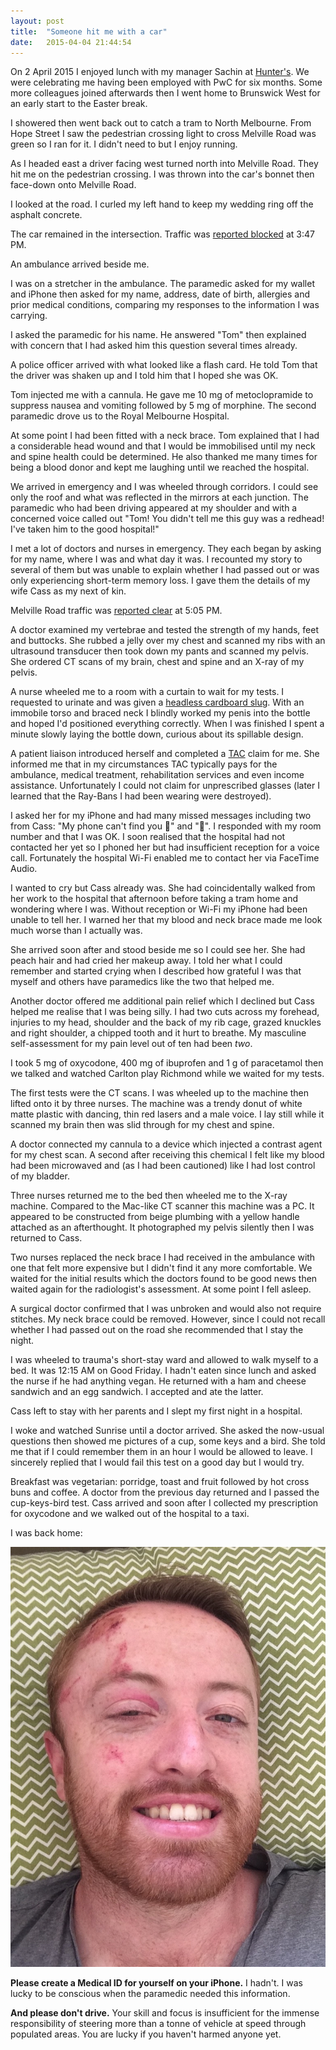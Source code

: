 ```yaml
---
layout: post
title:  "Someone hit me with a car"
date:   2015-04-04 21:44:54
---
```


On 2 April 2015 I enjoyed lunch with my manager Sachin at [Hunter's][].
We were celebrating me having been employed with PwC for six months.
Some more colleagues joined afterwards then I went home to Brunswick West for an early start to the Easter break.

[Hunter's]: http://hunterskitchen.com.au

I showered then went back out to catch a tram to North Melbourne.
From Hope Street I saw the pedestrian crossing light to cross Melville Road was green so I ran for it.
I didn't need to but I enjoy running.

As I headed east a driver facing west turned north into Melville Road.
They hit me on the pedestrian crossing.
I was thrown into the car's bonnet then face-down onto Melville Road.

I looked at the road.
I curled my left hand to keep my wedding ring off the asphalt concrete.

The car remained in the intersection.
Traffic was [reported blocked][] at 3:47 PM.

[reported blocked]: https://mobile.twitter.com/GettrafficVIC/status/583490905673314304

An ambulance arrived beside me.

I was on a stretcher in the ambulance.
The paramedic asked for my wallet and iPhone then asked for my name, address, date of birth, allergies and prior medical conditions, comparing my responses to the information I was carrying.

I asked the paramedic for his name.
He answered "Tom" then explained with concern that I had asked him this question several times already.

A police officer arrived with what looked like a flash card.
He told Tom that the driver was shaken up and I told him that I hoped she was OK.

Tom injected me with a cannula.
He gave me 10 mg of metoclopramide to suppress nausea and vomiting followed by 5 mg of morphine.
The second paramedic drove us to the Royal Melbourne Hospital.

At some point I had been fitted with a neck brace.
Tom explained that I had a considerable head wound and that I would be immobilised until my neck and spine health could be determined.
He also thanked me many times for being a blood donor and kept me laughing until we reached the hospital.

We arrived in emergency and I was wheeled through corridors.
I could see only the roof and what was reflected in the mirrors at each junction.
The paramedic who had been driving appeared at my shoulder and with a concerned voice called out "Tom! You didn't tell me this guy was a redhead! I've taken him to the good hospital!"

I met a lot of doctors and nurses in emergency.
They each began by asking for my name, where I was and what day it was.
I recounted my story to several of them but was unable to explain whether I had passed out or was only experiencing short-term memory loss.
I gave them the details of my wife Cass as my next of kin.

Melville Road traffic was [reported clear][] at 5:05 PM.

[reported clear]: https://mobile.twitter.com/GettrafficVIC/status/583510618390396928

A doctor examined my vertebrae and tested the strength of my hands, feet and buttocks.
She rubbed a jelly over my chest and scanned my ribs with an ultrasound transducer then took down my pants and scanned my pelvis.
She ordered CT scans of my brain, chest and spine and an X-ray of my pelvis.

A nurse wheeled me to a room with a curtain to wait for my tests.
I requested to urinate and was given a [headless cardboard slug][].
With an immobile torso and braced neck I blindly worked my penis into the bottle and hoped I'd positioned everything correctly.
When I was finished I spent a minute slowly laying the bottle down, curious about its spillable design.

[headless cardboard slug]: http://promosspa.it/Products/Male-urine-bottle/20-20-1-en.html

A patient liaison introduced herself and completed a [TAC][] claim for me.
She informed me that in my circumstances TAC typically pays for the ambulance, medical treatment, rehabilitation services and even income assistance.
Unfortunately I could not claim for unprescribed glasses (later I learned that the Ray-Bans I had been wearing were destroyed).

[TAC]: http://tac.vic.gov.au

I asked her for my iPhone and had many missed messages including two from Cass: "My phone can't find you 🙎" and "🙍".
I responded with my room number and that I was OK.
I soon realised that the hospital had not contacted her yet so I phoned her but had insufficient reception for a voice call.
Fortunately the hospital Wi-Fi enabled me to contact her via FaceTime Audio.

I wanted to cry but Cass already was.
She had coincidentally walked from her work to the hospital that afternoon before taking a tram home and wondering where I was.
Without reception or Wi-Fi my iPhone had been unable to tell her.
I warned her that my blood and neck brace made me look much worse than I actually was.

She arrived soon after and stood beside me so I could see her.
She had peach hair and had cried her makeup away.
I told her what I could remember and started crying when I described how grateful I was that myself and others have paramedics like the two that helped me.

Another doctor offered me additional pain relief which I declined but Cass helped me realise that I was being silly.
I had two cuts across my forehead, injuries to my head, shoulder and the back of my rib cage, grazed knuckles and right shoulder, a chipped tooth and it hurt to breathe.
My masculine self-assessment for my pain level out of ten had been *two*.

I took 5 mg of oxycodone, 400 mg of ibuprofen and 1 g of paracetamol then
we talked and watched Carlton play Richmond while we waited for my tests.

The first tests were the CT scans.
I was wheeled up to the machine then lifted onto it by three nurses.
The machine was a trendy donut of white matte plastic with dancing, thin red lasers and a male voice.
I lay still while it scanned my brain then was slid through for my chest and spine.

A doctor connected my cannula to a device which injected a contrast agent for my chest scan.
A second after receiving this chemical I felt like my blood had been microwaved and (as I had been cautioned) like I had lost control of my bladder.

Three nurses returned me to the bed then wheeled me to the X-ray machine.
Compared to the Mac-like CT scanner this machine was a PC.
It appeared to be constructed from beige plumbing with a yellow handle attached as an afterthought.
It photographed my pelvis silently then I was returned to Cass.

Two nurses replaced the neck brace I had received in the ambulance with one that felt more expensive but I didn't find it any more comfortable.
We waited for the initial results which the doctors found to be good news then waited again for the radiologist's assessment.
At some point I fell asleep.

A surgical doctor confirmed that I was unbroken and would also not require stitches.
My neck brace could be removed.
However, since I could not recall whether I had passed out on the road she recommended that I stay the night.

I was wheeled to trauma's short-stay ward and allowed to walk myself to a bed.
It was 12:15 AM on Good Friday.
I hadn't eaten since lunch and asked the nurse if he had anything vegan.
He returned with a ham and cheese sandwich and an egg sandwich.
I accepted and ate the latter.

Cass left to stay with her parents and I slept my first night in a hospital.

I woke and watched Sunrise until a doctor arrived.
She asked the now-usual questions then showed me pictures of a cup, some keys and a bird.
She told me that if I could remember them in an hour I would be allowed to leave.
I sincerely replied that I would fail this test on a good day but I would try.

Breakfast was vegetarian: porridge, toast and fruit followed by hot cross buns and coffee.
A doctor from the previous day returned and I passed the cup-keys-bird test.
Cass arrived and soon after I collected my prescription for oxycodone and we walked out of the hospital to a taxi.

I was back home:

![Back home](2015-04-03.jpg)

**Please create a Medical ID for yourself on your iPhone.**
I hadn't.
I was lucky to be conscious when the paramedic needed this information.

**And please don't drive.**
Your skill and focus is insufficient for the immense responsibility of steering more than a tonne of vehicle at speed through populated areas.
You are lucky if you haven't harmed anyone yet.